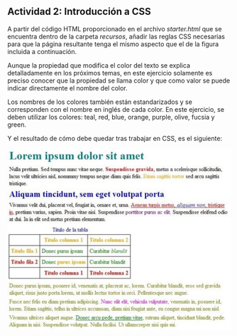 ## Actividad 2: Introducción a CSS

A partir del código HTML proporcionado en el archivo *starter.html* que se encuentra dentro de la carpeta _recursos_, añadir las reglas CSS necesarias para que la página resultante tenga el mismo aspecto que el de la figura incluida a continuación.

Aunque la propiedad que modifica el color del texto se explica detalladamente en los próximos temas, en este ejercicio solamente es preciso conocer que la propiedad se llama color y que como valor se puede indicar directamente el nombre del color.

Los nombres de los colores también están estandarizados y se corresponden con el nombre en inglés de cada color. En este ejercicio, se deben utilizar los colores: teal, red, blue, orange, purple, olive, fucsia y green.

Y el resultado de cómo debe quedar tras trabajar en CSS, es el siguiente:

![enter image description here](https://github.com/organizacion-sesion-3-Carlos-Cervera/sesion7-tarea-grupo/blob/main/recusos/resultado.jpg)
